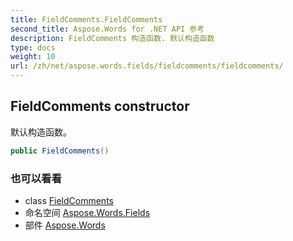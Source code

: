 ```yaml
---
title: FieldComments.FieldComments
second_title: Aspose.Words for .NET API 参考
description: FieldComments 构造函数. 默认构造函数
type: docs
weight: 10
url: /zh/net/aspose.words.fields/fieldcomments/fieldcomments/
---
```

## FieldComments constructor

默认构造函数。

```csharp
public FieldComments()
```

### 也可以看看

* class [FieldComments](../)
* 命名空间 [Aspose.Words.Fields](../../fieldcomments/)
* 部件 [Aspose.Words](../../../)


